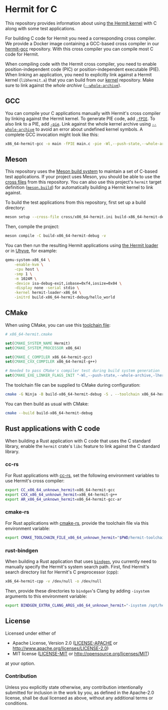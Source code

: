 # Hermit for C

This repository provides information about using [the Hermit kernel] with C along with some test applications.

[the Hermit kernel]: https://github.com/hermit-os/kernel

For building C code for Hermit you need a corresponding cross compiler.
We provide a Docker image containing a GCC-based cross compiler in our [hermit-gcc] repository.
With this cross compiler you can compile most C code for Hermit.

When compiling code with the Hermit cross compiler, you need to enable position-independent code (PIC) or position-independent executable (PIE).
When linking an application, you need to explicitly link against a Hermit kernel (`libhermit.a`) that you can build from our [kernel] repository.
Make sure to link against the *whole archive* ([`--whole-archive`]).

[hermit-gcc]: https://github.com/hermit-os/hermit-gcc
[kernel]: https://github.com/hermit-os/kernel

## GCC

You can compile your C applications manually with Hermit's cross compiler by linking against the Hermit kernel.
To generate PIE code, add [`-fPIE`].
To also link to a PIE, add [`-pie`].
Link against the whole kernel archive using [`--whole-archive`] to avoid an error about undefined kernel symbols.
A complete GCC invocation might look like this:

```bash
x86_64-hermit-gcc -o main -fPIE main.c -pie -Wl,--push-state,--whole-archive,-lhermit,--pop-state -L/absolute/path/to/libhermit.a-directory
```

[`-fPIE`]: https://gcc.gnu.org/onlinedocs/gcc/Code-Gen-Options.html
[`-pie`]: https://gcc.gnu.org/onlinedocs/gcc/Link-Options.html
[`--whole-archive`]: https://sourceware.org/binutils/docs/ld/Options.html

## Meson

This repository uses the [Meson build system] to maintain a set of C-based test applications.
If your project uses Meson, you should be able to use the [cross files] from this repository.
You can also use this project's `hermit` target definition ([`meson.build`]) for automatically building a Hermit kernel to link against.

[Meson build system]: https://mesonbuild.com
[cross files]: cross
[`meson.build`]: meson.build

To build the test applications from this repository, first set up a build directory:

```bash
meson setup --cross-file cross/x86_64-hermit.ini build-x86_64-hermit-debug
```

Then, compile the project:

```bash
meson compile -C build-x86_64-hermit-debug -v
```

You can then run the resulting Hermit applications using [the Hermit loader] or in [Uhyve], for example:

```bash
qemu-system-x86_64 \
    -enable-kvm \
    -cpu host \
    -smp 1 \
    -m 1024M \
    -device isa-debug-exit,iobase=0xf4,iosize=0x04 \
    -display none -serial stdio \
    -kernel hermit-loader-x86_64 \
    -initrd build-x86_64-hermit-debug/hello_world
```

[the Hermit loader]: https://github.com/hermit-os/loader
[Uhyve]: https://github.com/hermit-os/uhyve

## CMake

When using CMake, you can use this [toolchain file]:

[toolchain file]: https://cmake.org/cmake/help/latest/manual/cmake-toolchains.7.html

```cmake
# x86_64-hermit.cmake

set(CMAKE_SYSTEM_NAME Hermit)
set(CMAKE_SYSTEM_PROCESSOR x86_64)

set(CMAKE_C_COMPILER x86_64-hermit-gcc)
set(CMAKE_CXX_COMPILER x86_64-hermit-g++)

# Needed to pass CMake's compiler test during build system generation
set(CMAKE_EXE_LINKER_FLAGS_INIT "-Wl,--push-state,--whole-archive,-lhermit,--pop-state -L/absolute/path/to/libhermit.a-directory")
```

The toolchain file can be supplied to CMake during configuration:

```bash
cmake -G Ninja -B build-x86_64-hermit-debug -S . --toolchain x86_64-hermit.cmake
```

You can then build as usual with CMake:

```bash
cmake --build build-x86_64-hermit-debug
```

## Rust applications with C code

When building a Rust application with C code that uses the C standard library, enable the `hermit` crate's `libc` feature to link against the C standard library.

### cc-rs

For Rust applications with [cc-rs], set the following environment variables to use Hermit's cross compiler:

```bash
export CC_x86_64_unknown_hermit=x86_64-hermit-gcc
export CXX_x86_64_unknown_hermit=x86_64-hermit-g++
export AR_x86_64_unknown_hermit=x86_64-hermit-gcc-ar
```

[cc-rs]: https://docs.rs/cc

### cmake-rs

For Rust applications with [cmake-rs], provide the toolchain file via this environment variable:

```bash
export CMAKE_TOOLCHAIN_FILE_x86_64_unknown_hermit="$PWD/hermit-toolchain.cmake"
```

[cmake-rs]: https://docs.rs/cmake

### rust-bindgen

When building a Rust application that uses [`bindgen`], you currently need to manually specify the Hermit's system search path.
First, find Hermit's search directory list for Hermit's C preprocessor (cpp):

```bash
x86_64-hermit-cpp -v /dev/null -o /dev/null
```

Then, provide these directories to `bindgen`'s Clang by adding `-isystem` arguments to this environment variable:

```bash
export BINDGEN_EXTRA_CLANG_ARGS_x86_64_unknown_hermit="-isystem /opt/hermit/lib/gcc/x86_64-hermit/7.5.0/include -isystem /opt/hermit/lib/gcc/x86_64-hermit/7.5.0/include-fixed -isystem /opt/hermit/lib/gcc/x86_64-hermit/7.5.0/../../../../x86_64-hermit/include"
```

[`bindgen`]: https://rust-lang.github.io/rust-bindgen

## License

Licensed under either of

 * Apache License, Version 2.0
   ([LICENSE-APACHE](LICENSE-APACHE) or http://www.apache.org/licenses/LICENSE-2.0)
 * MIT license
   ([LICENSE-MIT](LICENSE-MIT) or http://opensource.org/licenses/MIT)

at your option.

### Contribution

Unless you explicitly state otherwise, any contribution intentionally submitted
for inclusion in the work by you, as defined in the Apache-2.0 license, shall be
dual licensed as above, without any additional terms or conditions.
